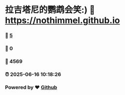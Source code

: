 # 拉吉塔尼的鹦鹉会笑:) :link: https://nothimmel.github.io 
### :page_facing_up: [5](https://nothimmel.github.io/tag.html) 
### :speech_balloon: 0 
### :hibiscus: 4569 
### :alarm_clock: 2025-06-16 10:18:26 
### Powered by :heart: [Github](https://github.com/NotHimmel/NotHimmel.github.io)
